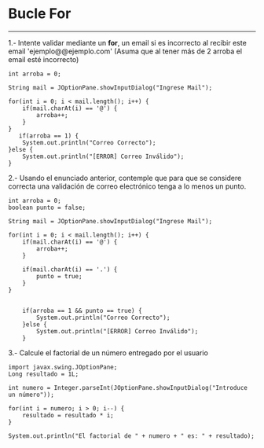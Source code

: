 # Bucle For

---

1.- Intente validar mediante un **for**, un email si es incorrecto al recibir este email 'ejemplo@@ejemplo.com' (Asuma que al tener más de 2 arroba el email esté incorrecto)

    int arroba = 0;
    
    String mail = JOptionPane.showInputDialog("Ingrese Mail");

    for(int i = 0; i < mail.length(); i++) {
        if(mail.charAt(i) == '@') {
            arroba++;
        }
    }
       if(arroba == 1) {
        System.out.println("Correo Correcto");
    }else {
        System.out.println("[ERROR] Correo Inválido");
    }

2.- Usando el enunciado anterior, contemple que para que se considere correcta una validación de correo electrónico tenga a lo menos un punto.

    int arroba = 0;
    boolean punto = false;

    String mail = JOptionPane.showInputDialog("Ingrese Mail");

    for(int i = 0; i < mail.length(); i++) {
        if(mail.charAt(i) == '@') {
            arroba++;
        }
    
        if(mail.charAt(i) == '.') {
            punto = true;
        }
    }
    
    
        if(arroba == 1 && punto == true) {
            System.out.println("Correo Correcto");
        }else {
            System.out.println("[ERROR] Correo Inválido");
        }

3.- Calcule el factorial de un número entregado por el usuario

    import javax.swing.JOptionPane;
    Long resultado = 1L;

    int numero = Integer.parseInt(JOptionPane.showInputDialog("Introduce un número"));

    for(int i = numero; i > 0; i--) {
        resultado = resultado * i;
    }

    System.out.println("El factorial de " + numero + " es: " + resultado);
